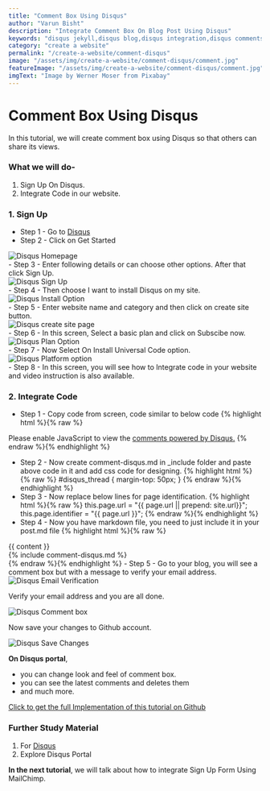 ```yaml
---
title: "Comment Box Using Disqus"
author: "Varun Bisht"
description: "Integrate Comment Box On Blog Post Using Disqus"
keywords: "disqus jekyll,disqus blog,disqus integration,disqus comments,add comments to jekyll blog"
category: "create a website"
permalink: "/create-a-website/comment-disqus"
image: "/assets/img/create-a-website/comment-disqus/comment.jpg"
featureImage: "/assets/img/create-a-website/comment-disqus/comment.jpg"
imgText: "Image by Werner Moser from Pixabay"
---
```

# Comment Box Using Disqus

In this tutorial, we will create comment box using Disqus so that others can share its views.

### What we will do-
1. Sign Up On Disqus.
2. Integrate Code in our website.

### 1. Sign Up
- Step 1 - Go to [Disqus](https://disqus.com "Disqus")
- Step 2 - Click on Get Started
<div class="imgCont">
  <img alt="Disqus Homepage" title="Disqus Homepage" src="/assets/img/create-a-website/comment-disqus/disqus-homepage.png" />
</div>
- Step 3 - Enter following details or can choose other options. After that click Sign Up.
<div class="imgCont">
  <img alt="Disqus Sign Up" title="Disqus Sign Up" src="/assets/img/create-a-website/comment-disqus/disqus-signUp.png" />
</div>
- Step 4 - Then choose I want to install Disqus on my site.
<div class="imgCont">
  <img alt="Disqus Install Option" title="Disqus Install Option" src="/assets/img/create-a-website/comment-disqus/disqus-install-option.png" />
</div>
- Step 5 - Enter website name and category and then click on create site button.
<div class="imgCont">
  <img alt="Disqus create site page" title="Disqus create site page" src="/assets/img/create-a-website/comment-disqus/disqus-create-site.png" />
</div>
- Step 6 - In this screen, Select a basic plan and click on Subscibe now.
<div class="imgCont">
  <img alt="Disqus Plan Option" title="Disqus Plan Option" src="/assets/img/create-a-website/comment-disqus/disqus-plan-option.png" />
</div>
- Step 7 - Now Select On Install Universal Code option.
<div class="imgCont">
  <img alt="Disqus Platform option" title="Disqus Platform option" src="/assets/img/create-a-website/comment-disqus/disqus-platform.png" />
</div>
- Step 8 - In this screen, you will see how to Integrate code in your website and video instruction is also available.

### 2. Integrate Code

- Step 1 - Copy code from screen, code similar to below code
{% highlight html %}{% raw %}
<div id="disqus_thread"></div>
<script>

/**
*  RECOMMENDED CONFIGURATION VARIABLES: EDIT AND UNCOMMENT THE SECTION BELOW TO INSERT DYNAMIC VALUES FROM YOUR PLATFORM OR CMS.
*  LEARN WHY DEFINING THESE VARIABLES IS IMPORTANT: https://disqus.com/admin/universalcode/#configuration-variables*/
/*
var disqus_config = function () {
this.page.url = PAGE_URL;  // Replace PAGE_URL with your page's canonical URL variable
this.page.identifier = PAGE_IDENTIFIER; // Replace PAGE_IDENTIFIER with your page's unique identifier variable
};
*/
(function() { // DON'T EDIT BELOW THIS LINE
var d = document, s = d.createElement('script');
s.src = 'https://https-vbisht7038-github-io.disqus.com/embed.js';
s.setAttribute('data-timestamp', +new Date());
(d.head || d.body).appendChild(s);
})();
</script>
<noscript>Please enable JavaScript to view the <a href="https://disqus.com/?ref_noscript">comments powered by Disqus.</a></noscript>
{% endraw %}{% endhighlight %}

- Step 2 - Now create comment-disqus.md in _include folder and paste above code in it and add css code for designing.
{% highlight html %}{% raw %}
#disqus_thread {
  margin-top: 50px;
}
{% endraw %}{% endhighlight %}
- Step 3 - Now replace below lines for page identification.
{% highlight html %}{% raw %}
this.page.url = "{{ page.url || prepend: site.url}}";
this.page.identifier = "{{ page.url }}";
{% endraw %}{% endhighlight %}
- Step 4 - Now you have markdown file, you need to just include it in your post.md file
{% highlight html %}{% raw %}
<div id="center" class="col-xs-12 col-sm-9 col-md-8 col-lg-8 col-xl-8">
  <div id=post-cont>
  {{ content }}
  </div>
  <!-- comment box -->
  {% include comment-disqus.md %}
  <!-- comment box -->
</div>
{% endraw %}{% endhighlight %}
- Step 5 - Go to your blog, you will see a comment box but with a message to verify your email address.
<div class="imgCont">
  <img alt="Disqus Email Verification" title="Disqus Email Verification" src="/assets/img/create-a-website/comment-disqus/disqus-email-verification.png" />
</div>

Verify your email address and you are all done.
<div class="imgCont">
  <img alt="Disqus Comment box" title="Disqus Comment box" src="/assets/img/create-a-website/comment-disqus/disqus-comment-done.png" />
</div>

Now save your changes to Github account.
<div class="imgCont">
  <img alt="Disqus Save Changes" title="Disqus Save Changes" src="/assets/img/create-a-website/comment-disqus/disqus-save-changes.png" />
</div>

**On Disqus portal**,
- you can change look and feel of comment box.
- you can see the latest comments and deletes them
- and much more.

<a href="https://github.com/vbisht7038/vbisht7038.github.io.git">Click to get the full Implementation of this tutorial on Github</a>

### Further Study Material
1. For [Disqus](https://disqus.com "Disqus")
2. Explore Disqus Portal

**In the next tutorial**, we will talk about how to integrate Sign Up Form Using MailChimp.
